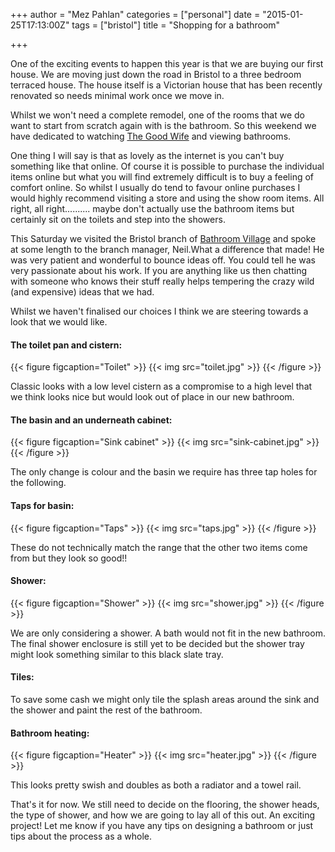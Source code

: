 +++
author = "Mez Pahlan"
categories = ["personal"]
date = "2015-01-25T17:13:00Z"
tags = ["bristol"]
title = "Shopping for a bathroom"

+++

One of the exciting events to happen this year is that we are buying our first house. We are moving just down the road
in Bristol to a three bedroom terraced house. The house itself is a Victorian house that has been recently renovated so
needs minimal work once we move in.

<!--more-->

Whilst we won't need a complete remodel, one of the rooms that we do want to start from scratch again with is the
bathroom. So this weekend we have dedicated to watching [The Good Wife](http://en.wikipedia.org/wiki/The_Good_Wife) and
viewing bathrooms.

One thing I will say is that as lovely as the internet is you can't buy something like that online. Of course it is
possible to purchase the individual items online but what you will find extremely difficult is to buy a feeling of
comfort online. So whilst I usually do tend to favour online purchases I would highly recommend visiting a store and
using the show room items. All right, all right.......... maybe don't actually use the bathroom items but certainly sit
on the toilets and step into the showers.

This Saturday we visited the Bristol branch of [Bathroom Village](http://www.bathroomvillage.com/bristol) and spoke at
some length to the branch manager, Neil.What a difference that made! He was very patient and wonderful to bounce ideas
off. You could tell he was very passionate about his work. If you are anything like us then chatting with someone who
knows their stuff really helps tempering the crazy wild (and expensive) ideas that we had.

Whilst we haven't finalised our choices I think we are steering towards a look that we would like.

#### The toilet pan and cistern:

{{< figure figcaption="Toilet" >}}
    {{< img src="toilet.jpg" >}}
{{< /figure >}}

Classic looks with a low level cistern as a compromise to a high level that we think looks nice but would look out of
place in our new bathroom.

#### The basin and an underneath cabinet:

{{< figure figcaption="Sink cabinet" >}}
    {{< img src="sink-cabinet.jpg" >}}
{{< /figure >}}

The only change is colour and the basin we require has three tap holes for the following.

#### Taps for basin:

{{< figure figcaption="Taps" >}}
    {{< img src="taps.jpg" >}}
{{< /figure >}}

These do not technically match the range that the other two items come from but they look so good!!

#### Shower:

{{< figure figcaption="Shower" >}}
    {{< img src="shower.jpg" >}}
{{< /figure >}}

We are only considering a shower. A bath would not fit in the new bathroom. The final shower enclosure is still yet to
be decided but the shower tray might look something similar to this black slate tray.

#### Tiles:

To save some cash we might only tile the splash areas around the sink and the shower and paint the rest of the bathroom.

#### Bathroom heating:

{{< figure figcaption="Heater" >}}
    {{< img src="heater.jpg" >}}
{{< /figure >}}

This looks pretty swish and doubles as both a radiator and a towel rail.

That's it for now. We still need to decide on the flooring, the shower heads, the type of shower, and how we are going
to lay all of this out. An exciting project! Let me know if you have any tips on designing a bathroom or just tips about
the process as a whole.
